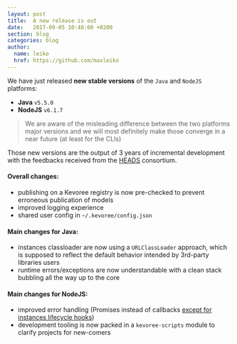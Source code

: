 ```yaml
---
layout: post
title:  A new release is out
date:   2017-09-05 10:48:00 +0200
section: blog
categories: blog
author:
  name: leiko
  href: https://github.com/maxleiko
---
```

We have just released **new stable versions** of the `Java` and `NodeJS` platforms:
  - **Java** `v5.5.0`
  - **NodeJS** `v6.1.7`

> We are aware of the misleading difference between the two platforms major versions and we will most definitely make those converge in a near future (at least for the CLIs)

Those new versions are the output of 3 years of incremental development with the feedbacks received from the [HEADS](http://heads-project.eu/) consortium.  

#### Overall changes:
 - publishing on a Kevoree registry is now pre-checked to prevent erroneous publication of models
 - improved logging experience
 - shared user config in `~/.kevoree/config.json`

#### Main changes for Java:
 - instances classloader are now using a `URLClassLoader` approach, which is supposed to reflect the default behavior intended by 3rd-party libraries users
 - runtime errors/exceptions are now understandable with a clean stack bubbling all the way up to the core

#### Main changes for NodeJS:
 - improved error handling (Promises instead of callbacks [except for instances lifecycle hooks](/docs/quickstart/lifecycle.html))
 - development tooling is now packed in a `kevoree-scripts` module to clarify projects for new-comers
